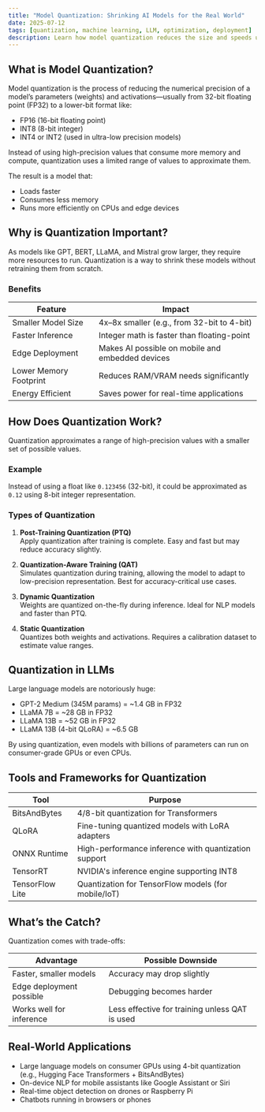 ```yaml
---
title: "Model Quantization: Shrinking AI Models for the Real World"
date: 2025-07-12
tags: [quantization, machine learning, LLM, optimization, deployment]
description: Learn how model quantization reduces the size and speeds up deep learning models, making large language models like LLaMA and GPT more deployable on edge devices.
---
```



## What is Model Quantization?

Model quantization is the process of reducing the numerical precision of a model’s parameters (weights) and activations—usually from 32-bit floating point (FP32) to a lower-bit format like:

- FP16 (16-bit floating point)
- INT8 (8-bit integer)
- INT4 or INT2 (used in ultra-low precision models)

Instead of using high-precision values that consume more memory and compute, quantization uses a limited range of values to approximate them.

The result is a model that:

- Loads faster
- Consumes less memory
- Runs more efficiently on CPUs and edge devices

## Why is Quantization Important?

As models like GPT, BERT, LLaMA, and Mistral grow larger, they require more resources to run. Quantization is a way to shrink these models without retraining them from scratch.

### Benefits

| Feature | Impact |
|--------|--------|
| Smaller Model Size | 4x–8x smaller (e.g., from 32-bit to 4-bit) |
| Faster Inference | Integer math is faster than floating-point |
| Edge Deployment | Makes AI possible on mobile and embedded devices |
| Lower Memory Footprint | Reduces RAM/VRAM needs significantly |
| Energy Efficient | Saves power for real-time applications |

## How Does Quantization Work?

Quantization approximates a range of high-precision values with a smaller set of possible values.

### Example

Instead of using a float like `0.123456` (32-bit), it could be approximated as `0.12` using 8-bit integer representation.

### Types of Quantization

1. **Post-Training Quantization (PTQ)**  
   Apply quantization after training is complete. Easy and fast but may reduce accuracy slightly.

2. **Quantization-Aware Training (QAT)**  
   Simulates quantization during training, allowing the model to adapt to low-precision representation. Best for accuracy-critical use cases.

3. **Dynamic Quantization**  
   Weights are quantized on-the-fly during inference. Ideal for NLP models and faster than PTQ.

4. **Static Quantization**  
   Quantizes both weights and activations. Requires a calibration dataset to estimate value ranges.

## Quantization in LLMs

Large language models are notoriously huge:

- GPT-2 Medium (345M params) = ~1.4 GB in FP32  
- LLaMA 7B = ~28 GB in FP32  
- LLaMA 13B = ~52 GB in FP32  
- LLaMA 13B (4-bit QLoRA) = ~6.5 GB

By using quantization, even models with billions of parameters can run on consumer-grade GPUs or even CPUs.

## Tools and Frameworks for Quantization

| Tool | Purpose |
|------|---------|
| BitsAndBytes | 4/8-bit quantization for Transformers |
| QLoRA | Fine-tuning quantized models with LoRA adapters |
| ONNX Runtime | High-performance inference with quantization support |
| TensorRT | NVIDIA's inference engine supporting INT8 |
| TensorFlow Lite | Quantization for TensorFlow models (for mobile/IoT) |

## What’s the Catch?

Quantization comes with trade-offs:

| Advantage | Possible Downside |
|----------|-------------------|
| Faster, smaller models | Accuracy may drop slightly |
| Edge deployment possible | Debugging becomes harder |
| Works well for inference | Less effective for training unless QAT is used |

## Real-World Applications

- Large language models on consumer GPUs using 4-bit quantization (e.g., Hugging Face Transformers + BitsAndBytes)
- On-device NLP for mobile assistants like Google Assistant or Siri
- Real-time object detection on drones or Raspberry Pi
- Chatbots running in browsers or phones
